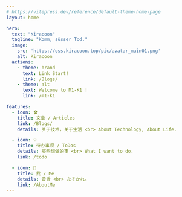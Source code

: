 ```yaml
---
# https://vitepress.dev/reference/default-theme-home-page
layout: home

hero:
  text: "Kiracoon"
  tagline: "Komm, süsser Tod."
  image:
    src: 'https://oss.kiracoon.top/pic/avatar_main01.png'
    alt: Kiracoon
  actions:
    - theme: brand
      text: Link Start!
      link: /Blogs/
    - theme: alt
      text: Welcome to M1-K1 !
      link: /m1-k1

features:
  - icon: 🛠️
    title: 文章 / Articles
    link: /Blogs/
    details: 关于技术，关于生活 <br> About Technology, About Life.

  - icon: 💡
    title: 待办事项 / ToDos
    details: 那些想做的事 <br> What I want to do.
    link: /todo

  - icon: 🧠
    title: 我 / Me
    details: 黄昏 <br> たそかれ。
    link: /AboutMe
---
```

